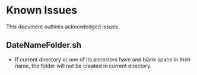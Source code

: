 # Known Issues

This document outlines acknowledged issues.

## DateNameFolder.sh
- If current directory or one of its ancestors have and blank space in their name, the folder will not be created in current directory.
